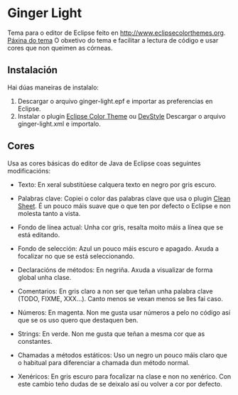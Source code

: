 # Ginger Light
Tema para o editor de Eclipse feito en http://www.eclipsecolorthemes.org.
[Páxina do tema](http://www.eclipsecolorthemes.org/?view=theme&id=51805)
O obxetivo do tema e facilitar a lectura de código e usar cores que non queimen as córneas.

## Instalación
Hai dúas maneiras de instalalo:
1. Descargar o arquivo ginger-light.epf e importar as preferencias en Eclipse.
2. Instalar o plugin [Eclipse Color Theme](http://marketplace.eclipse.org/content/eclipse-color-theme) ou [DevStyle](https://www.genuitec.com/products/devstyle/)
Descargar o arquivo ginger-light.xml e importalo.

## Cores
Usa as cores básicas do editor de Java de Eclipse coas seguintes modificacións:
+ Texto: En xeral substitúese calquera texto en negro por gris escuro.

+ Palabras clave: Copiei o color das palabras clave que usa o plugin [Clean Sheet](http://www.codeaffine.com/2015/11/04/clean-sheet-an-ergonomic-eclipse-theme-for-windows-10/). É un pouco máis suave que o que ten por defecto o Eclipse e non molesta tanto a vista.

+ Fondo de línea actual: Unha cor gris, resalta moito máis a línea que se está editando.

+ Fondo de selección: Azul un pouco máis escuro e apagado. Axuda a focalizar no que se está seleccionando.

+ Declaracións de métodos: En negriña. Axuda a visualizar de forma global unha clase.

+ Comentarios: En gris claro a non ser que teñan unha palabra clave (TODO, FIXME, XXX...). Canto menos se vexan menos se lles fai caso.

+ Números: En magenta. Non me gusta usar números a pelo no código así que se os uso quero que destaquen ben.

+ Strings: En verde. Non me gusta que teñan a mesma cor que as constantes.

+ Chamadas a métodos estáticos: Uso un negro un pouco máis claro que o habitual para diferenciar a chamada dun método normal.

+ Xenéricos: En gris escuro para focalizar na clase e non no xenérico. Con este cambio teño dudas de se deixalo así ou volver a cor por defecto.
